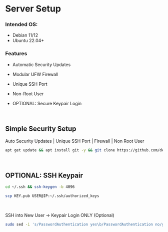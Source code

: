 
# Server Setup

### Intended OS:
- Debian 11/12
- Ubuntu 22.04+

### Features

- Automatic Security Updates
- Modular UFW Firewall
- Unique SSH Port
- Non-Root User

- OPTIONAL: Secure Keypair Login
<br />

## Simple Security Setup
Auto Security Updates | Unique SSH Port | Firewall | Non Root User
```bash
apt get update && apt install git -y && git clone https://github.com/deadplev-ai/Auto-Server-Secure.git && cd Auto-Server-Secure && chmod +x install.sh && ./install.sh
```
<br />

## OPTIONAL: SSH Keypair
```bash
cd ~/.ssh && ssh-keygen -b 4096
```
```bash
scp KEY.pub USER@IP:~/.ssh/authorized_keys
```
<br />

SSH into New User → Keypair Login ONLY (Optional)
```bash
sudo sed -i 's/PasswordAuthentication yes\b/PasswordAuthentication no/gI' /etc/ssh/sshd_config && sudo systemctl restart ssh && echo && echo "***********************" && echo "Security Setup Complete!" && echo "***********************" && echo
```
